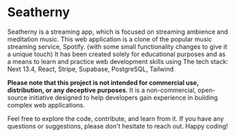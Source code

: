# Seatherny 

Seatherny is a streaming app, which is focused on streaming ambience and meditation music. 
This web application is a clone of the popular music streaming service, Spotify. (with some small functionality changes to give it a unique touch)
It has been created solely for educational purposes and as a means to learn and practice web development skills using The tech stack: Next 13.4, React, Stripe, Supabase, PostgreSQL, Tailwind


**Please note that this project is not intended for commercial use, distribution, or any deceptive purposes**. It is a non-commercial, open-source initiative designed to help developers gain experience in building complex web applications.

Feel free to explore the code, contribute, and learn from it. If you have any questions or suggestions, please don't hesitate to reach out. Happy coding!

